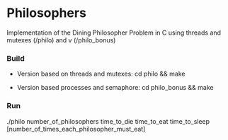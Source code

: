 # Philosophers
Implementation of the Dining Philosopher Problem in C using threads and mutexes (/philo) and v (/philo_bonus)

### Build
- Version based on threads and mutexes:
cd philo && make

- Version based processes and semaphore:
cd philo_bonus && make

### Run
./philo number_of_philosophers time_to_die time_to_eat time_to_sleep [number_of_times_each_philosopher_must_eat]
